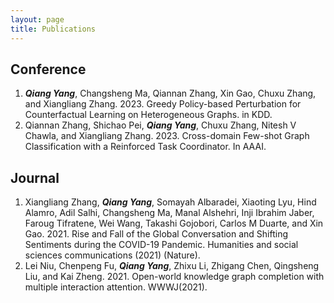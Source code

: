 ```yaml
---
layout: page
title: Publications
---
```

## Conference
1.  ***Qiang Yang***, Changsheng Ma, Qiannan Zhang, Xin Gao, Chuxu Zhang, and Xiangliang Zhang. 2023. Greedy Policy-based Perturbation for Counterfactual Learning on Heterogeneous Graphs. in KDD.
2.  Qiannan Zhang, Shichao Pei, ***Qiang Yang***, Chuxu Zhang, Nitesh V Chawla, and Xiangliang Zhang. 2023. Cross-domain Few-shot Graph Classification with a Reinforced Task Coordinator. In AAAI.

## Journal
1.  Xiangliang Zhang, ***Qiang Yang***, Somayah Albaradei, Xiaoting Lyu, Hind Alamro, Adil Salhi, Changsheng Ma, Manal Alshehri, Inji Ibrahim Jaber, Faroug Tifratene, Wei Wang, Takashi Gojobori, Carlos M Duarte, and Xin Gao. 2021. Rise and Fall of the Global Conversation and Shifting Sentiments during the COVID-19 Pandemic. Humanities and social sciences communications (2021) (Nature).
2.  Lei Niu, Chenpeng Fu, ***Qiang Yang***, Zhixu Li, Zhigang Chen, Qingsheng Liu, and Kai Zheng. 2021. Open-world knowledge graph completion with multiple interaction attention. WWWJ(2021).

